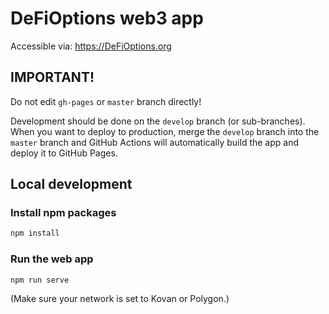 # DeFiOptions web3 app

Accessible via: https://DeFiOptions.org

## IMPORTANT!

Do not edit `gh-pages` or `master` branch directly!

Development should be done on the `develop` branch (or sub-branches). When you want to deploy to production, 
merge the `develop` branch into the `master` branch and GitHub Actions will automatically build the app and 
deploy it to GitHub Pages.

## Local development

### Install npm packages

```bash
npm install
```

### Run the web app

```bash
npm run serve
```

(Make sure your network is set to Kovan or Polygon.)
